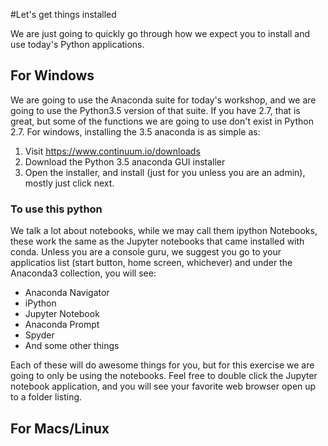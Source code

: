 #Let's get things installed

We are just going to quickly go through how we expect you to install and use today's Python applications.

## For Windows

We are going to use the Anaconda suite for today's workshop, and we are going to use the Python3.5 version of that suite. If you have 2.7, that is great, but some of the functions we are going to use don't exist in Python 2.7. For windows, installing the 3.5 anaconda is as simple as:

1. Visit https://www.continuum.io/downloads
2. Download the Python 3.5 anaconda GUI installer
3. Open the installer, and install (just for you unless you are an admin), mostly just click next.

### To use this python

We talk a lot about notebooks, while we may call them ipython Notebooks, these work the same as the Jupyter notebooks that came installed with conda. Unless you are a console guru, we suggest you go to your applicatios list (start button, home screen, whichever) and under the Anaconda3 collection, you will see:

* Anaconda Navigator
* iPython
* Jupyter Notebook
* Anaconda Prompt
* Spyder
* And some other things

Each of these will do awesome things for you, but for this exercise we are going to only be using the notebooks. Feel free to double click the Jupyter notebook application, and you will see your favorite web browser open up to a folder listing. 

## For Macs/Linux



